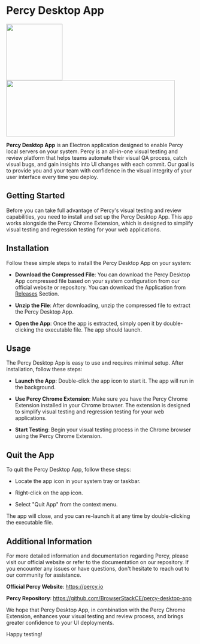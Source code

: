 # Percy Desktop App

<img style="object-fit:contain;" src="https://www.svgviewer.dev/static-svgs/14340/percy-icon.svg"  width="150" height="150">   <img style="object-fit:contain;" src="https://d98b8t1nnulk5.cloudfront.net/production/images/layout/logo-header.png?1469004780"  width="450" height="150">

**Percy Desktop App** is an Electron application designed to enable Percy local servers on your system. Percy is an all-in-one visual testing and review platform that helps teams automate their visual QA process, catch visual bugs, and gain insights into UI changes with each commit. Our goal is to provide you and your team with confidence in the visual integrity of your user interface every time you deploy.

## Getting Started

Before you can take full advantage of Percy's visual testing and review capabilities, you need to install and set up the Percy Desktop App. This app works alongside the Percy Chrome Extension, which is designed to simplify visual testing and regression testing for your web applications.

## Installation

Follow these simple steps to install the Percy Desktop App on your system:

- **Download the Compressed File**: You can download the Percy Desktop App compressed file based on your system configuration from our official website or repository. You can download the Application from [Releases](https://github.com/BrowserStackCE/percy-desktop-app/releases) Section.

- **Unzip the File**: After downloading, unzip the compressed file to extract the Percy Desktop App.

- **Open the App**: Once the app is extracted, simply open it by double-clicking the executable file. The app should launch.

## Usage

The Percy Desktop App is easy to use and requires minimal setup. After installation, follow these steps:

- **Launch the App**: Double-click the app icon to start it. The app will run in the background.

- **Use Percy Chrome Extension**: Make sure you have the Percy Chrome Extension installed in your Chrome browser. The extension is designed to simplify visual testing and regression testing for your web applications.

- **Start Testing**: Begin your visual testing process in the Chrome browser using the Percy Chrome Extension.

## Quit the App

To quit the Percy Desktop App, follow these steps:

- Locate the app icon in your system tray or taskbar.

- Right-click on the app icon.

- Select "Quit App" from the context menu.

The app will close, and you can re-launch it at any time by double-clicking the executable file.

## Additional Information

For more detailed information and documentation regarding Percy, please visit our official website or refer to the documentation on our repository. If you encounter any issues or have questions, don't hesitate to reach out to our community for assistance.

**Official Percy Website**: https://percy.io

**Percy Repository**: https://github.com/BrowserStackCE/percy-desktop-app

We hope that Percy Desktop App, in combination with the Percy Chrome Extension, enhances your visual testing and review process, and brings greater confidence to your UI deployments. 

Happy testing!





